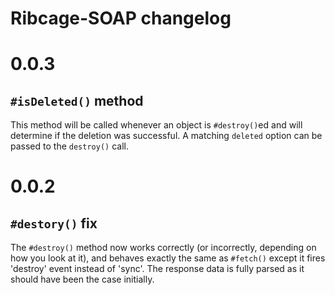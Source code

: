 # Ribcage-SOAP changelog

# 0.0.3

## `#isDeleted()` method

This method will be called whenever an object is `#destroy()`ed and will
determine if the deletion was successful. A matching `deleted` option can be
passed to the `destroy()` call.

# 0.0.2

## `#destory()` fix

The `#destroy()` method now works correctly (or incorrectly, depending on how
you look at it), and behaves exactly the same as `#fetch()` except it fires
'destroy' event instead of 'sync'. The response data is fully parsed as it
should have been the case initially.
